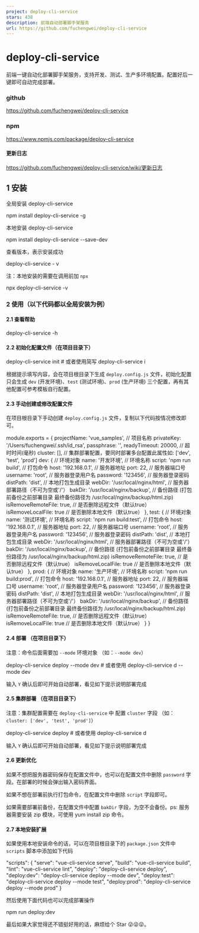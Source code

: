 ```yaml
---
project: deploy-cli-service
stars: 438
description: 前端自动部署脚手架服务
url: https://github.com/fuchengwei/deploy-cli-service
---
```


deploy-cli-service
==================

前端一键自动化部署脚手架服务，支持开发、测试、生产多环境配置。配置好后一键即可自动完成部署。

### github

https://github.com/fuchengwei/deploy-cli-service

### npm

https://www.npmjs.com/package/deploy-cli-service

#### 更新日志

https://github.com/fuchengwei/deploy-cli-service/wiki/更新日志

1 安装
----

全局安装 deploy-cli-service

npm install deploy-cli-service -g

本地安装 deploy-cli-service

npm install deploy-cli-service --save-dev

查看版本，表示安装成功

deploy\-cli\-service \- v

注：本地安装的需要在调用前加 `npx`

npx deploy-cli-service -v

### 2 使用（以下代码都以全局安装为例）

#### 2.1 查看帮助

deploy-cli-service -h

#### 2.2 初始化配置文件（在项目目录下）

deploy-cli-service init # 或者使用简写 deploy-cli-service i

根据提示填写内容，会在项目根目录下生成 `deploy.config.js` 文件，初始化配置只会生成 `dev` (开发环境)、`test` (测试环境)、`prod` (生产环境) 三个配置，再有其他配置可参考模板自行配置。

#### 2.3 手动创建或修改配置文件

在项目根目录下手动创建 `deploy.config.js` 文件，复制以下代码按情况修改即可。

module.exports \= {
  projectName: 'vue\_samples', // 项目名称
  privateKey: '/Users/fuchengwei/.ssh/id\_rsa',
  passphrase: '',
  readyTimeout: 20000, // 超时时间(毫秒)
  cluster: \[\], // 集群部署配置，要同时部署多台配置此属性如: \['dev', 'test', 'prod'\]
  dev: {
    // 环境对象
    name: '开发环境', // 环境名称
    script: 'npm run build', // 打包命令
    host: '192.168.0.1', // 服务器地址
    port: 22, // 服务器端口号
    username: 'root', // 服务器登录用户名
    password: '123456', // 服务器登录密码
    distPath: 'dist', // 本地打包生成目录
    webDir: '/usr/local/nginx/html', // 服务器部署路径（不可为空或'/'）
    bakDir: '/usr/local/nginx/backup', // 备份路径 (打包前备份之前部署目录 最终备份路径为 /usr/local/nginx/backup/html.zip)
    isRemoveRemoteFile: true, // 是否删除远程文件（默认true）
    isRemoveLocalFile: true // 是否删除本地文件（默认true）
  },
  test: {
    // 环境对象
    name: '测试环境', // 环境名称
    script: 'npm run build:test', // 打包命令
    host: '192.168.0.1', // 服务器地址
    port: 22, // 服务器端口号
    username: 'root', // 服务器登录用户名
    password: '123456', // 服务器登录密码
    distPath: 'dist', // 本地打包生成目录
    webDir: '/usr/local/nginx/html', // 服务器部署路径（不可为空或'/'）
    bakDir: '/usr/local/nginx/backup', // 备份路径 (打包前备份之前部署目录 最终备份路径为 /usr/local/nginx/backup/html.zip)
    isRemoveRemoteFile: true, // 是否删除远程文件（默认true）
    isRemoveLocalFile: true // 是否删除本地文件（默认true）
  },
  prod: {
    // 环境对象
    name: '生产环境', // 环境名称
    script: 'npm run build:prod', // 打包命令
    host: '192.168.0.1', // 服务器地址
    port: 22, // 服务器端口号
    username: 'root', // 服务器登录用户名
    password: '123456', // 服务器登录密码
    distPath: 'dist', // 本地打包生成目录
    webDir: '/usr/local/nginx/html', // 服务器部署路径（不可为空或'/'）
    bakDir: '/usr/local/nginx/backup', // 备份路径 (打包前备份之前部署目录 最终备份路径为 /usr/local/nginx/backup/html.zip)
    isRemoveRemoteFile: true, // 是否删除远程文件（默认true）
    isRemoveLocalFile: true // 是否删除本地文件（默认true）
  }
}

#### 2.4 部署 （在项目目录下）

注意：命令后面需要加 `--mode` 环境对象 （如：`--mode dev`）

deploy-cli-service deploy --mode dev # 或者使用 deploy-cli-service d --mode dev

输入 `Y` 确认后即可开始自动部署，看见如下提示说明部署完成

#### 2.5 集群部署 （在项目目录下）

注意：集群配置需要在 `deploy-cli-service` 中 配置 `cluster` 字段 （如：`cluster: ['dev', 'test', 'prod']`）

deploy-cli-service deploy # 或者使用 deploy-cli-service d

输入 `Y` 确认后即可开始自动部署，看见如下提示说明部署完成

#### 2.6 更新优化

如果不想把服务器密码保存在配置文件中，也可以在配置文件中删除 `password` 字段。在部署的时候会弹出输入密码界面。

如果不想在部署前执行打包命令，在配置文件中删除 `script` 字段即可。

如果需要部署前备份，在配置文件中配置 `bakDir` 字段，为空不会备份。ps: 服务器需要安装 zip 模块，可使用 yum install zip 命令。

#### 2.7 本地安装扩展

如果使用本地安装命令的话，可以在项目根目录下的 `package.json` 文件中 `scripts` 脚本中添加如下代码

"scripts": {
  "serve": "vue-cli-service serve",
  "build": "vue-cli-service build",
  "lint": "vue-cli-service lint",
  "deploy": "deploy-cli-service deploy",
  "deploy:dev": "deploy-cli-service deploy --mode dev",
  "deploy:test": "deploy-cli-service deploy --mode test",
  "deploy:prod": "deploy-cli-service deploy --mode prod"
}

然后使用下面代码也可以完成部署操作

npm run deploy:dev

最后如果大家觉得还不错挺好用的话，麻烦给个 Star 😜😜😜。

